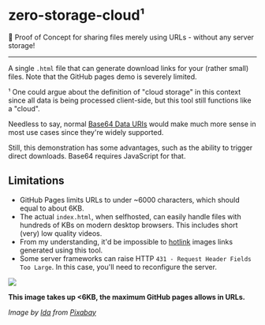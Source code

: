 # zero-storage-cloud¹

🚀 Proof of Concept for sharing files merely using URLs - without any server storage! 

***

A single `.html` file that can generate download links for your (rather small) files. Note that the GitHub pages demo is severely limited.

¹ One could argue about the definition of "cloud storage" in this context since all data is being processed client-side, but this tool still functions like a "cloud".

Needless to say, normal [Base64 Data URIs](https://developer.mozilla.org/en-US/docs/Web/URI/Reference/Schemes/data) would make much more sense in most use cases since they're widely supported.

Still, this demonstration has some advantages, such as the ability to trigger direct downloads. Base64 requires JavaScript for that.

## Limitations

- GitHub Pages limits URLs to under ~6000 characters, which should equal to about 6KB.
- The actual `index.html`, when selfhosted, can easily handle files with hundreds of KBs on modern desktop browsers. This includes short (very) low quality videos.
- From my understanding, it'd be impossible to [hotlink](https://de.wikipedia.org/wiki/Hotlinking) images links generated using this tool.
- Some server frameworks can raise HTTP `431 - Request Header Fields Too Large`. In this case, you'll need to reconfigure the server.

![](https://pixvid.org/images/2025/03/06/5-67.webp)

**This image takes up <6KB, the maximum GitHub pages allows in URLs.**

*Image by <a href="https://pixabay.com/users/idat-18128501/?utm_source=link-attribution&utm_medium=referral&utm_campaign=image&utm_content=7511632">Ida</a> from <a href="https://pixabay.com//?utm_source=link-attribution&utm_medium=referral&utm_campaign=image&utm_content=7511632">Pixabay</a>*
